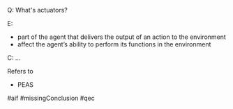 Q: What's actuators?

E:
- part of the agent that delivers the output of an action to the environment
- affect the agent’s ability to perform its functions in the environment

C: ...

Refers to
- PEAS

#aif #missingConclusion #qec 